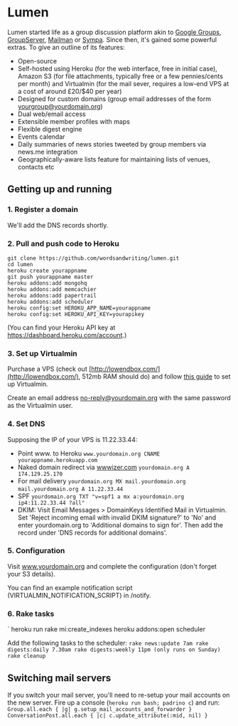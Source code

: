 # Lumen

Lumen started life as a group discussion platform akin to [Google Groups](http://groups.google.com), [GroupServer](http://groupserver.org/), 
[Mailman](http://www.list.org/) or [Sympa](http://www.sympa.org/). Since then, it's gained some powerful extras. To give an outline of its features:

* Open-source
* Self-hosted using Heroku (for the web interface, free in initial case), Amazon S3 (for file attachments, typically free or a few pennies/cents per month) and Virtualmin (for the mail sever, requires a low-end VPS at a cost of around £20/$40 per year)
* Designed for custom domains (group email addresses of the form yourgroup@yourdomain.org)
* Dual web/email access
* Extensible member profiles with maps
* Flexible digest engine
* Events calendar
* Daily summaries of news stories tweeted by group members via news.me integration
* Geographically-aware lists feature for maintaining lists of venues, contacts etc

## Getting up and running

### 1. Register a domain

We'll add the DNS records shortly.

### 2. Pull and push code to Heroku

```
git clone https://github.com/wordsandwriting/lumen.git
cd lumen
heroku create yourappname
git push yourappname master
heroku addons:add mongohq
heroku addons:add memcachier
heroku addons:add papertrail
heroku addons:add scheduler
heroku config:set HEROKU_APP_NAME=yourappname
heroku config:set HEROKU_API_KEY=yourapikey
```

(You can find your Heroku API key at https://dashboard.heroku.com/account.)

###  3. Set up Virtualmin

Purchase a VPS (check out [http://lowendbox.com/](http://lowendbox.com/), 512mb RAM should do) and follow [this guide](http://lowendbox.com/blog/your-own-mail-server-with-virtualmin/) to set up Virtualmin. 

Create an email address no-reply@yourdomain.org with the same password as the Virtualmin user.

### 4. Set DNS

Supposing the IP of your VPS is 11.22.33.44:

* Point www. to Heroku `www.yourdomain.org CNAME yourappname.herokuapp.com`
* Naked domain redirect via [wwwizer.com](http://wwwizer.com) `yourdomain.org A 174.129.25.170` 
* For mail delivery `yourdomain.org MX mail.yourdomain.org` `mail.yourdomain.org A 11.22.33.44`
* SPF `yourdomain.org TXT "v=spf1 a mx a:yourdomain.org ip4:11.22.33.44 ?all"`
* DKIM: Visit Email Messages > DomainKeys Identified Mail in Virtualmin. Set 'Reject incoming email with invalid DKIM signature?' to 'No' and enter yourdomain.org to 'Additional domains to sign for'. Then add the record under 'DNS records for additional domains'.

### 5. Configuration

Visit www.yourdomain.org and complete the configuration (don't forget your S3 details).

You can find an example notification script (VIRTUALMIN_NOTIFICATION_SCRIPT) in /notify.

### 6. Rake tasks

`
heroku run rake mi:create_indexes
heroku addons:open scheduler

Add the following tasks to the scheduler:
`
rake news:update 7am
rake digests:daily 7.30am
rake digests:weekly 11pm (only runs on Sunday)
rake cleanup
`

## Switching mail servers

If you switch your mail server, you'll need to re-setup your mail accounts on the new server. Fire up a console (`heroku run bash; padrino c`) and run:
`
Group.all.each { |g| g.setup_mail_accounts_and_forwarder }
ConversationPost.all.each { |c| c.update_attribute(:mid, nil) }
`